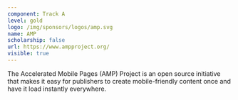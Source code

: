 ```yaml
---
component: Track A
level: gold
logo: /img/sponsors/logos/amp.svg
name: AMP
scholarship: false
url: https://www.ampproject.org/
visible: true
---
```


The Accelerated Mobile Pages (AMP) Project is an open source initiative that makes it easy for publishers to create mobile-friendly content once and have it load instantly everywhere.
